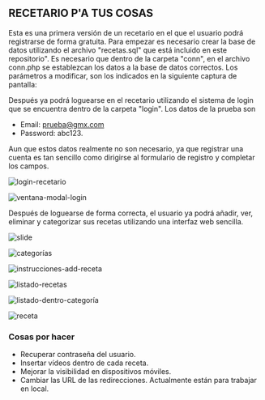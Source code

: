 ## RECETARIO P'A TUS COSAS

Esta es una primera versión de un recetario en el que el usuario podrá registrarse de forma gratuita. 
Para empezar es necesario crear la base de datos utilizando el archivo "recetas.sql" que está incluido en este repositorio". Es necesario que dentro de la carpeta "conn", en el archivo conn.php se establezcan los datos a la base de datos correctos. Los parámetros a modificar, son los indicados en la siguiente captura de pantalla:



Después ya podrá loguearse en el recetario utilizando el sistema de login que se encuentra dentro de la carpeta "login".
Los datos de la prueba son

- Email: prueba@gmx.com 
- Password: abc123.

Aun que estos datos realmente no son necesario, ya que registrar una cuenta es tan sencillo como dirigirse al formulario de registro y completar los campos.

![login-recetario](https://github.com/sapoclay/recetario/assets/6242827/01d0741a-7fcf-415b-9870-7ac50e129333)

![ventana-modal-login](https://github.com/sapoclay/recetario/assets/6242827/7a0c4642-ff06-4df5-9d59-9e3a4c46dc67)

Después de loguearse de forma correcta, el usuario ya podrá añadir, ver, eliminar y categorizar sus recetas utilizando una interfaz web sencilla.

![slide](https://github.com/sapoclay/recetario/assets/6242827/97570093-d4df-4086-8236-0ba1b056f4ad)

![categorías](https://github.com/sapoclay/recetario/assets/6242827/6fc3145c-9c2e-4d1d-b004-58d0a4122953)

![instrucciones-add-receta](https://github.com/sapoclay/recetario/assets/6242827/72e376a8-f6cd-4586-83b1-37918c58eaeb)

![listado-recetas](https://github.com/sapoclay/recetario/assets/6242827/a7fad833-c141-464a-86ca-c6d87c83e359)

![listado-dentro-categoría](https://github.com/sapoclay/recetario/assets/6242827/4ae17473-df2b-4384-94cc-db2ef2423691)

![receta](https://github.com/sapoclay/recetario/assets/6242827/e52f49f4-e62f-4f67-8d41-56846b9eb4e1)

### Cosas por hacer

- Recuperar contraseña del usuario.
- Insertar vídeos dentro de cada receta.
- Mejorar la visibilidad en dispositivos móviles.
- Cambiar las URL de las redirecciones. Actualmente están para trabajar en local.

